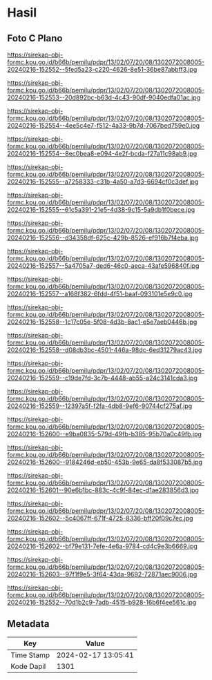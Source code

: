 # Hasil

## Foto C Plano

https://sirekap-obj-formc.kpu.go.id/b66b/pemilu/pdpr/13/02/07/20/08/1302072008005-20240216-152552--5fed5a23-c220-4626-8e51-36be87abbff3.jpg

https://sirekap-obj-formc.kpu.go.id/b66b/pemilu/pdpr/13/02/07/20/08/1302072008005-20240216-152553--20d892bc-b63d-4c43-90df-9040edfa01ac.jpg

https://sirekap-obj-formc.kpu.go.id/b66b/pemilu/pdpr/13/02/07/20/08/1302072008005-20240216-152554--4ee5c4e7-f512-4a33-9b7d-7067bed759e0.jpg

https://sirekap-obj-formc.kpu.go.id/b66b/pemilu/pdpr/13/02/07/20/08/1302072008005-20240216-152554--8ec0bea8-e094-4e2f-bcda-f27a11c98ab9.jpg

https://sirekap-obj-formc.kpu.go.id/b66b/pemilu/pdpr/13/02/07/20/08/1302072008005-20240216-152555--a7258333-c31b-4a50-a7d3-6694cf0c3def.jpg

https://sirekap-obj-formc.kpu.go.id/b66b/pemilu/pdpr/13/02/07/20/08/1302072008005-20240216-152555--61c5a391-21e5-4d38-9c15-5a9db1f0bece.jpg

https://sirekap-obj-formc.kpu.go.id/b66b/pemilu/pdpr/13/02/07/20/08/1302072008005-20240216-152556--d34358df-625c-429b-8526-ef916b7f4eba.jpg

https://sirekap-obj-formc.kpu.go.id/b66b/pemilu/pdpr/13/02/07/20/08/1302072008005-20240216-152557--5a4705a7-ded6-46c0-aeca-43afe596840f.jpg

https://sirekap-obj-formc.kpu.go.id/b66b/pemilu/pdpr/13/02/07/20/08/1302072008005-20240216-152557--a168f382-6fdd-4f51-baaf-093101e5e9c0.jpg

https://sirekap-obj-formc.kpu.go.id/b66b/pemilu/pdpr/13/02/07/20/08/1302072008005-20240216-152558--1c17c05e-5f08-4d3b-8ac1-e5e7aeb0446b.jpg

https://sirekap-obj-formc.kpu.go.id/b66b/pemilu/pdpr/13/02/07/20/08/1302072008005-20240216-152558--d08db3bc-4501-446a-98dc-6ed31279ac43.jpg

https://sirekap-obj-formc.kpu.go.id/b66b/pemilu/pdpr/13/02/07/20/08/1302072008005-20240216-152559--c19de7fd-3c7b-4448-ab55-a24c3141cda3.jpg

https://sirekap-obj-formc.kpu.go.id/b66b/pemilu/pdpr/13/02/07/20/08/1302072008005-20240216-152559--12397a5f-f2fa-4db8-9ef6-90744cf275af.jpg

https://sirekap-obj-formc.kpu.go.id/b66b/pemilu/pdpr/13/02/07/20/08/1302072008005-20240216-152600--e9ba0835-579d-49fb-b385-95b70a0c49fb.jpg

https://sirekap-obj-formc.kpu.go.id/b66b/pemilu/pdpr/13/02/07/20/08/1302072008005-20240216-152600--9184246d-eb50-453b-9e65-da8f533087b5.jpg

https://sirekap-obj-formc.kpu.go.id/b66b/pemilu/pdpr/13/02/07/20/08/1302072008005-20240216-152601--90e6b1bc-883c-4c9f-84ec-d1ae283856d3.jpg

https://sirekap-obj-formc.kpu.go.id/b66b/pemilu/pdpr/13/02/07/20/08/1302072008005-20240216-152602--5c4067ff-671f-4725-8336-bff20f09c7ec.jpg

https://sirekap-obj-formc.kpu.go.id/b66b/pemilu/pdpr/13/02/07/20/08/1302072008005-20240216-152602--bf79e131-7efe-4e6a-9784-cd4c9e3b6669.jpg

https://sirekap-obj-formc.kpu.go.id/b66b/pemilu/pdpr/13/02/07/20/08/1302072008005-20240216-152603--97f1f9e5-3f64-43da-9692-72871aec9006.jpg

https://sirekap-obj-formc.kpu.go.id/b66b/pemilu/pdpr/13/02/07/20/08/1302072008005-20240216-152552--70d1b2c9-7adb-4515-b928-16b6f4ee561c.jpg


## Metadata

| Key        | Value               |
| ---------- | ------------------- |
| Time Stamp | 2024-02-17 13:05:41 |
| Kode Dapil | 1301                |



